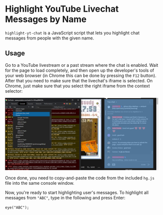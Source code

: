 # Highlight YouTube Livechat Messages by Name

`highlight-yt-chat` is a JavaScript script that lets you highlight chat messages
from people with the given name.

## Usage

Go to a YouTube livestream or a past stream where the chat is enabled. Wait for
the page to load completely, and then open up the developer's tools of your web
browser (in Chrome this can be done by pressing the `F12` button). After that
you need to make sure that the livechat's iframe is selected. On Chrome, just
make sure that you select the right iframe from the context selector:

![select chatframe from the context selector](chatframe.png)

Once done, you need to copy-and-paste the code from the included `hg.js` file
into the same console window.

Now, you're ready to start highlighting user's messages. To highlight all
messages from `"ABC"`, type in the following and press Enter:

`eye("ABC");`
